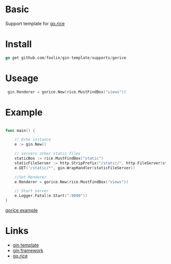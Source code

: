 # Basic
Support template for [go.rice](https://github.com/GeertJohan/go.rice)


# Install
```go
go get github.com/foolin/gin-template/supports/gorice
```

# Useage

```go
 gin.Renderer = gorice.New(rice.MustFindBox("views"))
```

# Example
```go

func main() {

	// Echo instance
	e := gin.New()

	// servers other static files
	staticBox := rice.MustFindBox("static")
	staticFileServer := http.StripPrefix("/static/", http.FileServer(staticBox.HTTPBox()))
	e.GET("/static/*", gin.WrapHandler(staticFileServer))

	//Set Renderer
	e.Renderer = gorice.New(rice.MustFindBox("views"))

	// Start server
	e.Logger.Fatal(e.Start(":9090"))
}

```

[gorice example](https://github.com/foolin/gin-template/tree/master/examples/gorice)

# Links

- [gin template](https://github.com/foolin/gin-template)
- [gin framework](https://github.com/gin-gonic/gin)
- [go.rice](https://github.com/GeertJohan/go.rice)

